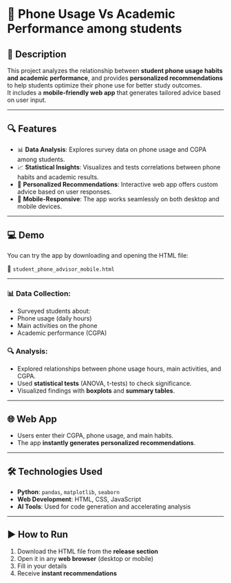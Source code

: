# 📱 Phone Usage Vs Academic Performance among students

## 📝 Description
This project analyzes the relationship between **student phone usage habits and academic performance**, and provides **personalized recommendations** to help students optimize their phone use for better study outcomes.  
It includes a **mobile-friendly web app** that generates tailored advice based on user input.

---

## 🔍 Features
- 📊 **Data Analysis**: Explores survey data on phone usage and CGPA among students.  
- 📈 **Statistical Insights**: Visualizes and tests correlations between phone habits and academic results.  
- 🤖 **Personalized Recommendations**: Interactive web app offers custom advice based on user responses.  
- 📱 **Mobile-Responsive**: The app works seamlessly on both desktop and mobile devices.  

---

## 💻 Demo
You can try the app by downloading and opening the HTML file:

📂 `student_phone_advisor_mobile.html`

---

### 📊 Data Collection:
  - Surveyed students about:
  - Phone usage (daily hours)
  - Main activities on the phone
  - Academic performance (CGPA)

### 🔍 Analysis:
- Explored relationships between phone usage hours, main activities, and CGPA.
- Used **statistical tests** (ANOVA, t-tests) to check significance.
- Visualized findings with **boxplots** and **summary tables**.


---

## 🌐 Web App
- Users enter their CGPA, phone usage, and main habits.
- The app **instantly generates personalized recommendations**.

---

## 🛠️ Technologies Used
- **Python**: `pandas`, `matplotlib`, `seaborn`  
- **Web Development**: HTML, CSS, JavaScript  
- **AI Tools**: Used for code generation and accelerating analysis  

---

## ▶️ How to Run
1. Download the HTML file from the **release section**  
2. Open it in any **web browser** (desktop or mobile)  
3. Fill in your details  
4. Receive **instant recommendations**
